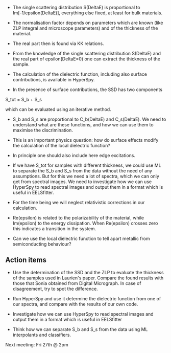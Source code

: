 * The single scattering distribution S(DeltaE) is proportional to Im[-1/epsilon(DeltaE)], everything else fixed, at least for bulk materials.

* The normalisation factor depends on parameters which are known (like ZLP integral and microscope parameters) and of the thickness of the material.

* The real part then is found via KK relations.

* From the knowledge of the single scattering distribution S(DeltaE) and the real part of epsilon(DeltaE=0) one can extract the thickness of the sample.

* The calculation of the dielectric function, including also surface contributions, is available in HyperSpy.

* In the presence of surface contributions, the SSD has two components

S_tot = S_b + S_s

which can be evaluated using an iterative method.

* S_b and S_s are proportional to C_b(DeltaE) and C_s(DeltaE). We need to understand what are these functions, and how we can use them to maximise the discrimination.

* This is an important physics question: how do surface effects modify the calculation of the local dielectric function?

* In principle one should also include here edge excitations.

* If we have S_tot for samples with different thickness, we could use ML to separate the S_b  and S_s from the data without the need of any assumptions. But for this we need a lot of spectra, which we can only get from spectral images. We need to investigate how we can use HyperSpy to read spectral images and output them in a format which is useful in EELSfitter.

* For the time being we will neglect relativistic corrections in our calculation.

* Re(epsilon) is related to the polarizability of the material, while Im(epsilon) to the energy dissipation. When Re(epsilon)  crosses zero this indicates a transition in the system.

* Can we use the local dielectric function to tell apart metallic from semiconducting behaviour?

Action items
-------------

* Use the determination of the SSD and the ZLP to evaluate the thickness of the samples used in Laurien's paper. Compare the found results with those that Sonia obtained from Digital Micrograph. In case of disagreement, try to spot the difference.

* Run HyperSpy and use it determine the dielectric function from one of our spectra, and compare with the results of our own code.

* Investigate how we can use HyperSpy to read spectral images and output them in a format which is useful in EELSfitter

* Think how we can separate S_b and S_s from the data using ML interpolants and classifiers.

Next meeting: Fri 27th @ 2pm


